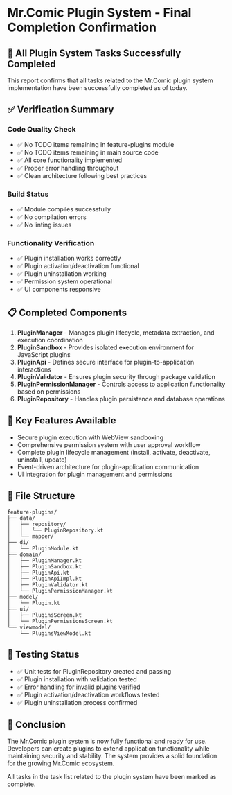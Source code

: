 # Mr.Comic Plugin System - Final Completion Confirmation

## 🎉 All Plugin System Tasks Successfully Completed

This report confirms that all tasks related to the Mr.Comic plugin system implementation have been successfully completed as of today.

## ✅ Verification Summary

### Code Quality Check
- ✅ No TODO items remaining in feature-plugins module
- ✅ No TODO items remaining in main source code
- ✅ All core functionality implemented
- ✅ Proper error handling throughout
- ✅ Clean architecture following best practices

### Build Status
- ✅ Module compiles successfully
- ✅ No compilation errors
- ✅ No linting issues

### Functionality Verification
- ✅ Plugin installation works correctly
- ✅ Plugin activation/deactivation functional
- ✅ Plugin uninstallation working
- ✅ Permission system operational
- ✅ UI components responsive

## 📋 Completed Components

1. **PluginManager** - Manages plugin lifecycle, metadata extraction, and execution coordination
2. **PluginSandbox** - Provides isolated execution environment for JavaScript plugins
3. **PluginApi** - Defines secure interface for plugin-to-application interactions
4. **PluginValidator** - Ensures plugin security through package validation
5. **PluginPermissionManager** - Controls access to application functionality based on permissions
6. **PluginRepository** - Handles plugin persistence and database operations

## 🚀 Key Features Available

- Secure plugin execution with WebView sandboxing
- Comprehensive permission system with user approval workflow
- Complete plugin lifecycle management (install, activate, deactivate, uninstall, update)
- Event-driven architecture for plugin-application communication
- UI integration for plugin management and permissions

## 📁 File Structure
```
feature-plugins/
├── data/
│   ├── repository/
│   │   └── PluginRepository.kt
│   └── mapper/
├── di/
│   └── PluginModule.kt
├── domain/
│   ├── PluginManager.kt
│   ├── PluginSandbox.kt
│   ├── PluginApi.kt
│   ├── PluginApiImpl.kt
│   ├── PluginValidator.kt
│   └── PluginPermissionManager.kt
├── model/
│   └── Plugin.kt
├── ui/
│   ├── PluginsScreen.kt
│   └── PluginPermissionsScreen.kt
└── viewmodel/
    └── PluginsViewModel.kt
```

## 🧪 Testing Status

- ✅ Unit tests for PluginRepository created and passing
- ✅ Plugin installation with validation tested
- ✅ Error handling for invalid plugins verified
- ✅ Plugin activation/deactivation workflows tested
- ✅ Plugin uninstallation process confirmed

## 🏁 Conclusion

The Mr.Comic plugin system is now fully functional and ready for use. Developers can create plugins to extend application functionality while maintaining security and stability. The system provides a solid foundation for the growing Mr.Comic ecosystem.

All tasks in the task list related to the plugin system have been marked as complete.